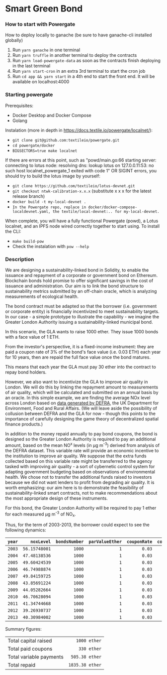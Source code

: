 # Smart Green Bond

### How to start with Powergate

How to deploy locally to ganache (be sure to have ganache-cli installed globally)

1. Run `yarn ganache` in one terminal
2. Run `yarn truffle` in another terminal to deploy the contracts
3. Run `yarn load-powergate-data` as soon as the contracts finish deploying in the last terminal
4. Run `yarn start-cron` in an extra 3rd terminal to start the cron job
5. Run `cd app && yarn start` in a 4th end to start the front end. It will be available on localhost:4000

### Starting powergate

Prerequisites:
- Docker Desktop and Docker Compose
- Golang

Instalation (more in depth in https://docs.textile.io/powergate/localnet/):
- `git clone git@github.com:textileio/powergate.git`
- `cd powergate/docker`
- `BIGSECTORS=true make localnet`

If there are errors at this point, such as "powd/main.go:66 starting server: connecting to lotus node: resolving dns: lookup lotus on 127.0.0.11:53: no such host
localnet_powergate_1 exited with code 1" OR SIGINT errors, you should try to build the lotus image by yourself:

- `git clone https://github.com/textileio/lotus-devnet.git`
- `git checkout ntwk-calibration-x.x.x` (substitute x x x for the latest release branch)
- `docker build -t my-local-devnet .`
- `In the Powergate repo, replace in docker/docker-compose-localdevnet.yaml, the textile/local-devnet:.. for my-local-devnet.`

When complete, you will have a fully functional Powergate (powd), a Lotus localnet, and an IPFS node wired correctly together to start using.
To install the CLI:

- `make build-pow`
- Check the instalation with `pow --help`


### Description

We are designing a sustainability-linked bond in Solidity, to enable the issuance and repayment of a corporate or government bond on Ethereum. Blockchain bonds hold promise to offer significant savings in the cost of issuance and administration. Our aim is to link the bond structure to sustainability metrics submitted by an off-chain oracle, which is analyzing measurements of ecological health.

The bond contract must be adapted so that the borrower (i.e. government or corporate entity) is financially incentivized to meet sustainability targets. In our case - a simple prototype to illustrate the capability - we imagine the Greater London Authority issuing a sustainability-linked municipal bond.

In this scenario, the GLA wants to raise 1000 ether. They issue 1000 bonds with a face value of 1 ETH.

From the investor's perspective, it is a fixed-income instrument: they are paid a coupon rate of 3% of the bond's face value (i.e. 0.03 ETH) each year for 10 years, then are repaid the full face value once the bond matures.

This means that each year the GLA must pay 30 ether into the contract to repay bond holders.

However, we also want to incentivize the GLA to improve air quality in London. We will do this by linking the repayment amount to measurements of air quality, which will be calculated and submitted on an annual basis by an oracle. In this simple example, we are finding the average NOx level across London based on [data generated by DEFRA](https://uk-air.defra.gov.uk/data/pcm-data#nox), the UK Department for Environment, Food and Rural Affairs. (We will leave aside the possibility of collusion between DEFRA and the GLA for now - though this points to the importance of carefully designing the game theory of decentralized spatial finance products.)

In addition to the money repaid annually to pay bond coupons, the bond is designed so the Greater London Authority is required to pay an additional amount, based on the mean NO<sup>x</sup> levels (in µg m<sup>-3</sup>) derived from analysis of the DEFRA dataset. This variable rate will provide an economic incentive to the institution to improve air quality. We suppose that the extra funds collected based on this variable rate might be transferred to the agency tasked with improving air quality - a sort of cybernetic control system for adapting government budgeting based on observations of environmental health. We chose not to transfer the additional funds raised to investors because we did not want lenders to profit from degrading air quality. It is worth emphasizing: our aim here is to demonstrate the feasibility of sustainability-linked smart contracts, not to make recommendations about the most appropriate design of these instruments.

For this bond, the Greater London Authority will be required to pay 1 ether for each measured µg m<sup>-3</sup> of NO<sub>x</sub>.

Thus, for the term of 2003-2013, the borrower could expect to see the following dynamics:

| `year` |    `noxLevel` | `bondsNumber` | `parValueEther` | `couponRate` | `coupon` | `totalCoupon` | `variablePayment` | `totalAnnualPayment` | `variableInterestRate` |
| -----: | ------------: | ------------: | --------------: | -----------: | -------: | ------------: | ----------------: | -------------------: | ---------------------: |
| `2003` | `56.15748001` |        `1000` |             `1` |       `0.03` |   `0.03` |          `30` |     `56.15748001` |        `86.15748001` |        `0.08615748001` |
| `2004` | `47.48138536` |        `1000` |             `1` |       `0.03` |   `0.03` |          `30` |     `47.48138536` |        `77.48138536` |        `0.07748138536` |
| `2005` | `49.60424539` |        `1000` |             `1` |       `0.03` |   `0.03` |          `30` |     `49.60424539` |        `79.60424539` |        `0.07960424539` |
| `2006` | `46.74988874` |        `1000` |             `1` |       `0.03` |   `0.03` |          `30` |     `46.74988874` |        `76.74988874` |        `0.07674988874` |
| `2007` | `49.84159725` |        `1000` |             `1` |       `0.03` |   `0.03` |          `30` |     `49.84159725` |        `79.84159725` |        `0.07984159725` |
| `2008` | `43.85691224` |        `1000` |             `1` |       `0.03` |   `0.03` |          `30` |     `43.85691224` |        `73.85691224` |        `0.07385691224` |
| `2009` | `44.05282664` |        `1000` |             `1` |       `0.03` |   `0.03` |          `30` |     `44.05282664` |        `74.05282664` |        `0.07405282664` |
| `2010` | `46.70628094` |        `1000` |             `1` |       `0.03` |   `0.03` |          `30` |     `46.70628094` |        `76.70628094` |        `0.07670628094` |
| `2011` | `41.34744668` |        `1000` |             `1` |       `0.03` |   `0.03` |          `30` |     `41.34744668` |        `71.34744668` |        `0.07134744668` |
| `2012` | `39.26930737` |        `1000` |             `1` |       `0.03` |   `0.03` |          `30` |     `39.26930737` |        `69.26930737` |        `0.06926930737` |
| `2013` | `40.30984002` |        `1000` |             `1` |       `0.03` |   `0.03` |          `30` |     `40.30984002` |        `70.30984002` |        `0.07030984002` |

Summary figures:

|                         |                 |
| ----------------------- | --------------: |
| Total capital raised    |    `1000 ether` |
| Total paid coupons      |     `330 ether` |
| Total variable payments |  `505.38 ether` |
| Total repaid            | `1835.38 ether` |
